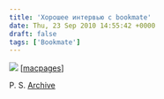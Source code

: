 ```yaml
---
title: 'Хорошее интервью с bookmate'
date: Thu, 23 Sep 2010 14:55:42 +0000
draft: false
tags: ['Bookmate']
---
```


![](http://macpages.me/uploads/images/00/00/18/2010/09/20/ccc820.jpg) \[[macpages](http://macpages.me/blog/interview/88.html)\]

P. S. [Archive](http://web.archive.org/web/20100923130216/http://macpages.me/blog/interview/88.html)